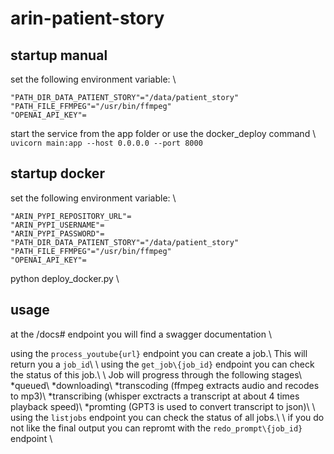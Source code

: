# arin-patient-story

## startup manual

set the following environment variable: \\
```
"PATH_DIR_DATA_PATIENT_STORY"="/data/patient_story"
"PATH_FILE_FFMPEG"="/usr/bin/ffmpeg"
"OPENAI_API_KEY"=
```
start the service from the app folder or use the docker_deploy command \\
```uvicorn main:app --host 0.0.0.0 --port 8000```

## startup docker
set the following environment variable: \\
```
"ARIN_PYPI_REPOSITORY_URL"=
"ARIN_PYPI_USERNAME"=
"ARIN_PYPI_PASSWORD"=
"PATH_DIR_DATA_PATIENT_STORY"="/data/patient_story"
"PATH_FILE_FFMPEG"="/usr/bin/ffmpeg"
"OPENAI_API_KEY"=
```
python deploy_docker.py \\

## usage
at the /docs# endpoint you will find a swagger documentation \\

using the ```process_youtube{url}``` endpoint you can create a job.\\
This will return you a ```job_id```\\
\\
using the ```get_job\{job_id}``` endpoint you can check the status of this job.\\
\\
Job will progress through the following stages\\
*queued\\
*downloading\\
*transcoding (ffmpeg extracts audio and recodes to mp3)\\
*transcribing (whisper exctracts a transcript at about 4 times playback speed)\\
*promting (GPT3 is used to convert transcript to json)\\
\\
using the ```listjobs``` endpoint you can check the status of all jobs.\\
\\
if you do not like the final output you can repromt with the ```redo_prompt\{job_id}``` endpoint \\